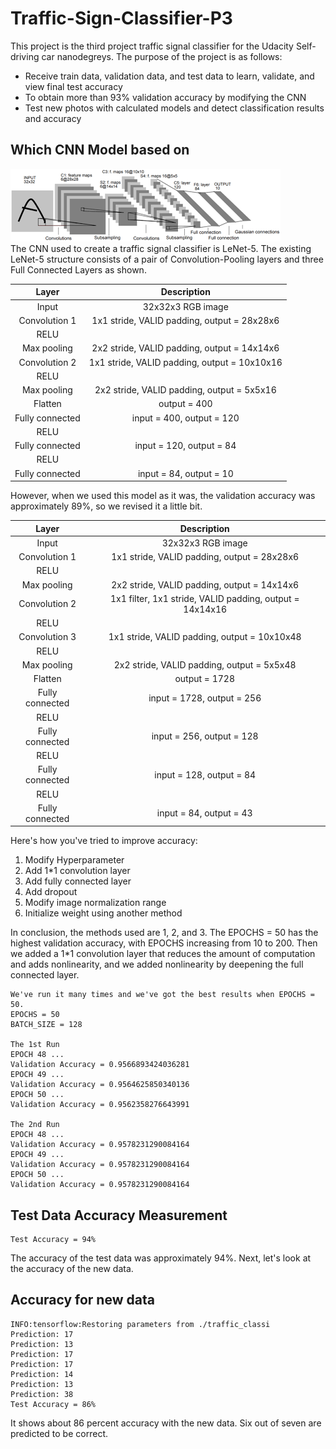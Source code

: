 # Traffic-Sign-Classifier-P3
This project is the third project traffic signal classifier for the Udacity Self-driving car nanodegreys. The purpose of the project is as follows:
- Receive train data, validation data, and test data to learn, validate, and view final test accuracy
- To obtain more than 93% validation accuracy by modifying the CNN
- Test new photos with calculated models and detect classification results and accuracy

## Which CNN Model based on
![lenet](image/lenet.png)  
The CNN used to create a traffic signal classifier is LeNet-5. The existing LeNet-5 structure consists of a pair of Convolution-Pooling layers and three Full Connected Layers as shown.

| Layer         		|     Description	        					|
|:---------------------:|:---------------------------------------------:|
| Input         		| 32x32x3 RGB image   							|
| Convolution 1     	| 1x1 stride, VALID padding, output = 28x28x6 	|
| RELU					|												|
| Max pooling	      	| 2x2 stride, VALID padding, output = 14x14x6   |
| Convolution 2  	    | 1x1 stride, VALID padding, output = 10x10x16  |
| RELU					|												|
| Max pooling	      	| 2x2 stride, VALID padding, output = 5x5x16    |
| Flatten				| output = 400									|
| Fully connected		| input = 400, output = 120       	            |
| RELU					|												|
| Fully connected		| input = 120, output = 84       	            |
| RELU					|												|
| Fully connected		| input = 84, output = 10       	            |

However, when we used this model as it was, the validation accuracy was approximately 89%, so we revised it a little bit.

| Layer         		|     Description	        					|
|:---------------------:|:---------------------------------------------:|
| Input         		| 32x32x3 RGB image   							|
| Convolution 1     	| 1x1 stride, VALID padding, output = 28x28x6 	|
| RELU					|												|
| Max pooling	      	| 2x2 stride, VALID padding, output = 14x14x6   |
| Convolution 2     	| 1x1 filter, 1x1 stride, VALID padding, output = 14x14x16 	|
| RELU					|												|
| Convolution 3  	    | 1x1 stride, VALID padding, output = 10x10x48  |
| RELU					|												|
| Max pooling	      	| 2x2 stride, VALID padding, output = 5x5x48    |
| Flatten				| output = 1728									|
| Fully connected		| input = 1728, output = 256       	            |
| RELU					|												|
| Fully connected		| input = 256, output = 128       	            |
| RELU					|												|
| Fully connected		| input = 128, output = 84       	            |
| RELU					|												|
| Fully connected		| input = 84, output = 43       	            |

Here's how you've tried to improve accuracy:
1. Modify Hyperparameter
1. Add 1*1 convolution layer
1. Add fully connected layer
1. Add dropout
1. Modify image normalization range
1. Initialize weight using another method

In conclusion, the methods used are 1, 2, and 3. The EPOCHS = 50 has the highest validation accuracy, with EPOCHS increasing from 10 to 200. Then we added a 1*1 convolution layer that reduces the amount of computation and adds nonlinearity, and we added nonlinearity by deepening the full connected layer.
```
We've run it many times and we've got the best results when EPOCHS = 50.
EPOCHS = 50  
BATCH_SIZE = 128  

The 1st Run
EPOCH 48 ...  
Validation Accuracy = 0.9566893424036281
EPOCH 49 ...  
Validation Accuracy = 0.9564625850340136
EPOCH 50 ...  
Validation Accuracy = 0.9562358276643991

The 2nd Run
EPOCH 48 ...  
Validation Accuracy = 0.9578231290084164
EPOCH 49 ...  
Validation Accuracy = 0.9578231290084164
EPOCH 50 ...  
Validation Accuracy = 0.9578231290084164
```

## Test Data Accuracy Measurement
```
Test Accuracy = 94%
```
The accuracy of the test data was approximately 94%. Next, let's look at the accuracy of the new data.

## Accuracy for new data
```
INFO:tensorflow:Restoring parameters from ./traffic_classi
Prediction: 17
Prediction: 13
Prediction: 17
Prediction: 17
Prediction: 14
Prediction: 13
Prediction: 38
Test Accuracy = 86%
```
It shows about 86 percent accuracy with the new data. Six out of seven are predicted to be correct.
